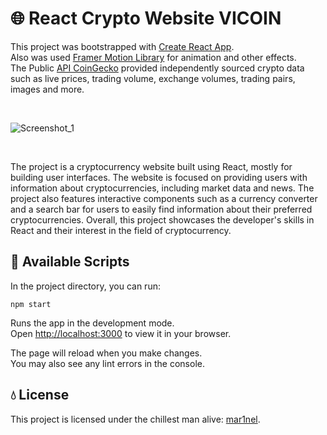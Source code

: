 # 🌐 React Crypto Website VICOIN

This project was bootstrapped with [Create React App](https://github.com/facebook/create-react-app).\
Also was used [Framer Motion Library](https://github.com/framer) for animation and other effects. \
The Public [API CoinGecko](https://www.coingecko.com/en/api/pricing) provided independently sourced crypto data such as live prices, trading volume, exchange volumes, trading pairs, images and more.

<br>

![Screenshot_1](https://github.com/mar1nel/vicoin-website/assets/110196455/bc761f41-8f7e-4161-8c9c-3bab2f38c837)

</br>

The project is a cryptocurrency website built using React, mostly for building user interfaces. The website is focused on providing users with information about cryptocurrencies, including market data and news. The project also features interactive components such as a currency converter and a search bar for users to easily find information about their preferred cryptocurrencies. Overall, this project showcases the developer's skills in React and their interest in the field of cryptocurrency.

## 🌌 Available Scripts

In the project directory, you can run:

`npm start`

Runs the app in the development mode.\
Open [http://localhost:3000](http://localhost:3000) to view it in your browser.

The page will reload when you make changes.\
You may also see any lint errors in the console.

## 💧 License

This project is licensed under the chillest man alive: [mar1nel](https://www.linkedin.com/in/ababii-vicu-b7a08a237/).
